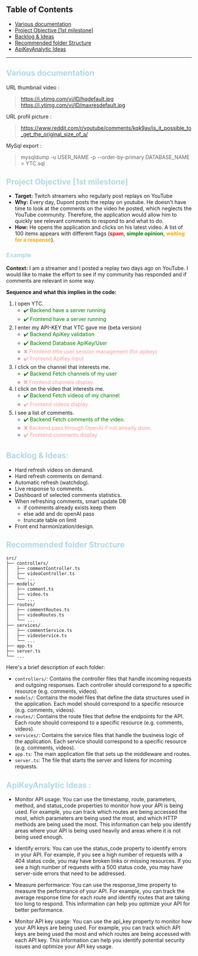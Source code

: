 ## Table of Contents

- [Various documentation](#various-documentation)
- [Project Objective [1st milestone]](#project-objective-1st-milestone)
- [Backlog & Ideas](#backlog--ideas)
- [Recommended folder Structure](#recommended-folder-structure)
- [ApiKeyAnalytic Ideas](#apikeyanalytic-ideas)

---

## <span style="color:lightblue">**Various documentation**</span>

URL thumbnail video : 
> https://i.ytimg.com/vi/ID/hqdefault.jpg <br>
> https://i.ytimg.com/vi/ID/maxresdefault.jpg

URL profil picture : 
> https://www.reddit.com/r/youtube/comments/kqk9ay/is_it_possible_to_get_the_original_size_of_a/

MySql export : 
> mysqldump -u USER_NAME -p --order-by-primary DATABASE_NAME > YTC.sql

## <span style="color:lightblue">**Project Objective [1st milestone]**</span>

- **Target:** Twitch streamers who regularly post replays on YouTube
- **Why:** Every day, Dupont posts the replay on youtube. He doesn't have time to look at the comments on the video he posted, which neglects the YouTube community. Therefore, the application would allow him to quickly see relevant comments to respond to and what to do.
- **How:** He opens the application and clicks on his latest video. A list of 100 items appears with different flags (<span style="color:red">**spam**</span>, <span style="color:green">**simple opinion**</span>, <span style="color:orange">**waiting for a response**</span>).

### <span style="color:lightblue">**Example**</span>

**Context:** I am a streamer and I posted a replay two days ago on YouTube. I would like to make the effort to see if my community has responded and if comments are relevant in some way.

**Sequence and what this implies in the code:**

1. I open YTC.
    - <span style="color:green">✔️ Backend have a server running</span>
    - <span style="color:green">✔️ Frontend have a server running</span>
2. I enter my API-KEY that YTC gave me (beta version)
    - <span style="color:green">✔️ Backend ApiKey validation</span>
    - <span style="color:green">✔️ Backend Database ApiKey/User</span>
    - <span style="color:#ff9999"> ❌ Frontend little user session management (for apikey) </span>
    - <span style="color:#ff9999">✔️ Frontend ApiKey input</span>
3. I click on the channel that interests me.
    - <span style="color:green">✔️ Backend Fetch channels of my user</span>
    - <span style="color:#ff9999">❌ Frontend channels display</span>
2. I click on the video that interests me.
    - <span style="color:green">✔️ Backend Fetch videos of my channel</span>
    - <span style="color:#ff9999">✔️ Frontend videos display</span>
3. I see a list of comments.
    - <span style="color:green">✔️ Backend Fetch comments of the video.</span>
    - <span style="color:#ff9999">❌ Backend pass through OpenAI if not already done.</span>
    - <span style="color:#ff9999">✔️ Frontend comments display</span>

## <span style="color:lightblue">**Backlog & Ideas:**</span>

- Hard refresh videos on demand.
- Hard refresh comments on demand.
- Automatic refresh (watchdog).
- Live response to comments.
- Dashboard of selected comments statistics.
- When refreshing comments, smart update DB
    - if comments already exists keep them
    - else add and do openAI pass
    - truncate table on limit
- Front end harmonization/design.

## <span style="color:lightblue">**Recommended folder Structure**</span>

```
src/
├── controllers/
│   ├── commentController.ts
│   ├── videoController.ts
│   └── ...
├── models/
│   ├── comment.ts
│   ├── video.ts
│   └── ...
├── routes/
│   ├── commentRoutes.ts
│   ├── videoRoutes.ts
│   └── ...
├── services/
│   ├── commentService.ts
│   ├── videoService.ts
│   └── ...
├── app.ts
├── server.ts
└── ...
```

Here's a brief description of each folder:

- `controllers/`: Contains the controller files that handle incoming requests and outgoing responses. Each controller should correspond to a specific resource (e.g. comments, videos).
- `models/`: Contains the model files that define the data structures used in the application. Each model should correspond to a specific resource (e.g. comments, videos).
- `routes/`: Contains the route files that define the endpoints for the API. Each route should correspond to a specific resource (e.g. comments, videos).
- `services/`: Contains the service files that handle the business logic of the application. Each service should correspond to a specific resource (e.g. comments, videos).
- `app.ts`: The main application file that sets up the middleware and routes.
- `server.ts`: The file that starts the server and listens for incoming requests.

## <span style="color:lightblue">**ApiKeyAnalytic Ideas :**</span>

- Monitor API usage: You can use the timestamp, route, parameters, method, and status_code properties to monitor how your API is being used. For example, you can track which routes are being accessed the most, which parameters are being used the most, and which HTTP methods are being used the most. This information can help you identify areas where your API is being used heavily and areas where it is not being used enough.

- Identify errors: You can use the status_code property to identify errors in your API. For example, if you see a high number of requests with a 404 status code, you may have broken links or missing resources. If you see a high number of requests with a 500 status code, you may have server-side errors that need to be addressed.

- Measure performance: You can use the response_time property to measure the performance of your API. For example, you can track the average response time for each route and identify routes that are taking too long to respond. This information can help you optimize your API for better performance.

- Monitor API key usage: You can use the api_key property to monitor how your API keys are being used. For example, you can track which API keys are being used the most and which routes are being accessed with each API key. This information can help you identify potential security issues and optimize your API key usage.
